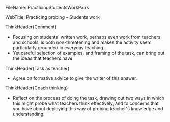 FileName: PracticingStudentsWorkPairs

WebTitle: Practicing probing – Students work

ThinkHeader{Comment}

- Focusing on students' written work, perhaps even work from teachers and schools, is both non-threatening and makes the activity seem particularly grounded in everyday teaching.
- Yet careful selection of examples, and framing of the task, can bring out the ideas that teachers have.

ThinkHeader{Task as teacher}

- Agree on formative advice to give the writer of this answer.

ThinkHeader{Coach thinking}

- Reflect on the process of doing the task, drawing out two ways in which this might probe what teachers think effectively, and to concerns that you have about deploying this way of probing teacher's knowledge and understanding.